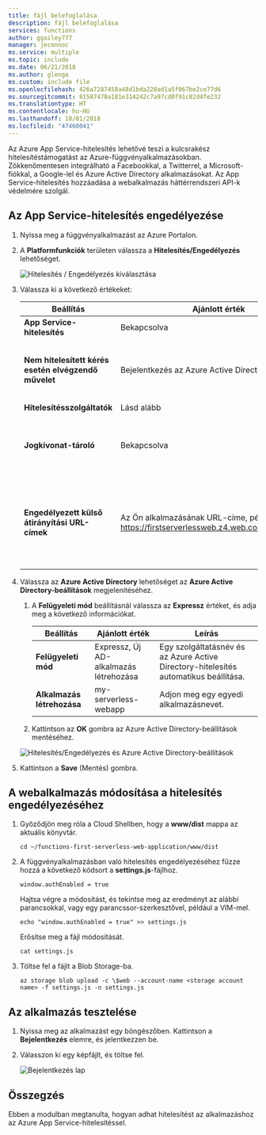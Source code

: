 ```yaml
---
title: fájl belefoglalása
description: fájl belefoglalása
services: functions
author: ggailey777
manager: jeconnoc
ms.service: multiple
ms.topic: include
ms.date: 06/21/2018
ms.author: glenga
ms.custom: include file
ms.openlocfilehash: 426a7287458a48d1bda220ad1a5f067be2ce77d6
ms.sourcegitcommit: 81587470a181e314242c7a97cd0f91c82d4fe232
ms.translationtype: HT
ms.contentlocale: hu-HU
ms.lasthandoff: 10/01/2018
ms.locfileid: "47460041"
---
```

Az Azure App Service-hitelesítés lehetővé teszi a kulcsrakész hitelesítéstámogatást az Azure-függvényalkalmazásokban. Zökkenőmentesen integrálható a Facebookkal, a Twitterrel, a Microsoft-fiókkal, a Google-lel és Azure Active Directory alkalmazásokat. Az App Service-hitelesítés hozzáadása a webalkalmazás háttérrendszeri API-k védelmére szolgál.

## <a name="enable-app-service-authentication"></a>Az App Service-hitelesítés engedélyezése

1. Nyissa meg a függvényalkalmazást az Azure Portalon.

1. A **Platformfunkciók** területen válassza a **Hitelesítés/Engedélyezés** lehetőséget.

    ![Hitelesítés / Engedélyezés kiválasztása](media/functions-first-serverless-web-app/6-authorization.jpg)

1. Válassza ki a következő értékeket:
    
    | Beállítás      |  Ajánlott érték   | Leírás                                        |
    | --- | --- | ---|
    | **App Service-hitelesítés** | Bekapcsolva | Engedélyezze a hitelesítést. |
    | **Nem hitelesített kérés esetén elvégzendő művelet** | Bejelentkezés az Azure Active Directoryval | Válasszon ki egy konfigurált hitelesítési módszert (alább). |
    | **Hitelesítésszolgáltatók** | Lásd alább | Lásd alább |
    | **Jogkivonat-tároló** | Bekapcsolva | Engedélyezze az App Service-nek a jogkivonatok tárolását és kezelését. |
    | **Engedélyezett külső átirányítási URL-címek** | Az Ön alkalmazásának URL-címe, például: https://firstserverlessweb.z4.web.core.windows.net/ | URL-cím(ek), amely(ek)re az App Service átirányíthatja a felhasználókat hitelesítés után. |

1. Válassza az **Azure Active Directory** lehetőséget az **Azure Active Directory-beállítások** megjelenítéséhez.

    1. A **Felügyeleti mód** beállításnál válassza az **Expressz** értéket, és adja meg a következő információkat.
    
        | Beállítás      |  Ajánlott érték   | Leírás                                        |
        | --- | --- | ---|
        | **Felügyeleti mód** | Expressz, Új AD-alkalmazás létrehozása | Egy szolgáltatásnév és az Azure Active Directory-hitelesítés automatikus beállítása. |
        | **Alkalmazás létrehozása** | my-serverless-webapp | Adjon meg egy egyedi alkalmazásnevet. |
    
    1. Kattintson az **OK** gombra az Azure Active Directory-beállítások mentéséhez.

    ![Hitelesítés/Engedélyezés és Azure Active Directory-beállítások](media/functions-first-serverless-web-app/6-create-aad.png)

1. Kattintson a **Save** (Mentés) gombra.


## <a name="modify-the-web-app-to-enable-authentication"></a>A webalkalmazás módosítása a hitelesítés engedélyezéséhez

1. Győződjön meg róla a Cloud Shellben, hogy a **www/dist** mappa az aktuális könyvtár.

    ```azurecli
    cd ~/functions-first-serverless-web-application/www/dist
    ```

1. A függvényalkalmazásban való hitelesítés engedélyezéséhez fűzze hozzá a következő kódsort a **settings.js**-fájlhoz.

    `window.authEnabled = true`

    Hajtsa végre a módosítást, és tekintse meg az eredményt az alábbi parancsokkal, vagy egy parancssor-szerkesztővel, például a VIM-mel.

    ```azurecli
    echo "window.authEnabled = true" >> settings.js
    ```

    Erősítse meg a fájl módosítását.

    ```azurecli
    cat settings.js
    ```

1. Töltse fel a fájlt a Blob Storage-ba.

    ```azurecli
    az storage blob upload -c \$web --account-name <storage account name> -f settings.js -n settings.js
    ```


## <a name="test-the-application"></a>Az alkalmazás tesztelése

1. Nyissa meg az alkalmazást egy böngészőben. Kattintson a **Bejelentkezés** elemre, és jelentkezzen be.

1. Válasszon ki egy képfájlt, és töltse fel.

    ![Bejelentkezés lap](media/functions-first-serverless-web-app/6-aad-auth.png)
    

## <a name="summary"></a>Összegzés

Ebben a modulban megtanulta, hogyan adhat hitelesítést az alkalmazáshoz az Azure App Service-hitelesítéssel.
